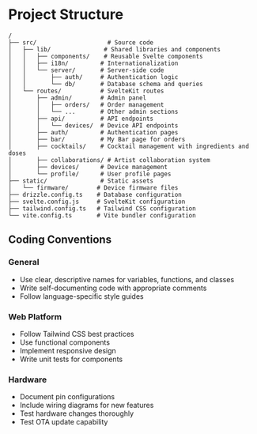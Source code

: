 # Project Structure

```
/
├── src/                    # Source code
│   ├── lib/               # Shared libraries and components
│   │   ├── components/    # Reusable Svelte components
│   │   ├── i18n/         # Internationalization
│   │   └── server/       # Server-side code
│   │       ├── auth/     # Authentication logic
│   │       └── db/       # Database schema and queries
│   └── routes/           # SvelteKit routes
│       ├── admin/        # Admin panel
│       │   ├── orders/   # Order management
│       │   └── ...       # Other admin sections
│       ├── api/          # API endpoints
│       │   └── devices/  # Device API endpoints
│       ├── auth/         # Authentication pages
│       ├── bar/          # My Bar page for orders
│       ├── cocktails/    # Cocktail management with ingredients and doses
│       ├── collaborations/ # Artist collaboration system
│       ├── devices/      # Device management
│       └── profile/      # User profile pages
├── static/               # Static assets
│   └── firmware/        # Device firmware files
├── drizzle.config.ts    # Database configuration
├── svelte.config.js     # SvelteKit configuration
├── tailwind.config.ts   # Tailwind CSS configuration
└── vite.config.ts       # Vite bundler configuration
```

## Coding Conventions

### General

- Use clear, descriptive names for variables, functions, and classes
- Write self-documenting code with appropriate comments
- Follow language-specific style guides

### Web Platform

- Follow Tailwind CSS best practices
- Use functional components
- Implement responsive design
- Write unit tests for components

### Hardware

- Document pin configurations
- Include wiring diagrams for new features
- Test hardware changes thoroughly
- Test OTA update capability
